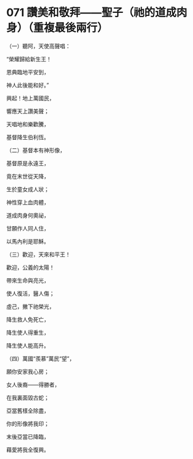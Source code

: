 # 071 讚美和敬拜——聖子（祂的道成肉身）（重複最後兩行）

（一）聽阿，天使高聲唱：

“榮耀歸給新生王！

恩典臨地平安到，

神人此後能和好。”

興起！地上萬國民，

響應天上讚美聲；

天唱地和樂歡騰，

基督降生伯利恆。

（二）基督本有神形像，

基督原是永遠王，

竟在末世從天降，

生於童女成人狀；

神性穿上血肉體，

道成肉身何奧祕，

甘願作人同人住，

以馬內利是耶穌。

（三）歡迎，天來和平王！

歡迎，公義的太陽！

帶來生命與亮光，

使人復活，醫人傷；

虛己，撇下祂榮光，

降生救人免死亡，

降生使人得重生，

降生使人能高升。

（四）萬國“羨慕”萬民“望”，

願你安家我心房；

女人後裔——得勝者，

在我裏面毀古蛇；

亞當舊樣全除盡，

你的形像將我印；

末後亞當已降臨，

藉愛將我全復興。

